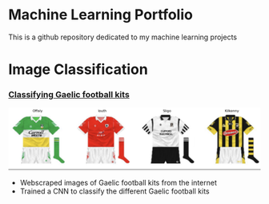 # Machine Learning Portfolio

This is a github repository dedicated to my machine learning projects


# Image Classification

### [Classifying Gaelic football kits](ImageClassification/gaelicJerseys.ipynb)

![Alt text](gaelicJerseyProject.png)

- Webscraped images of Gaelic football kits from the internet
- Trained a CNN to classify the different Gaelic football kits
